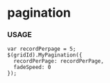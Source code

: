 # pagination

### USAGE
```
var recordPerpage = 5;
$(gridId).MyPagination({
  recordPerPage: recordPerPage,
  fadeSpeed: 0
});
```
